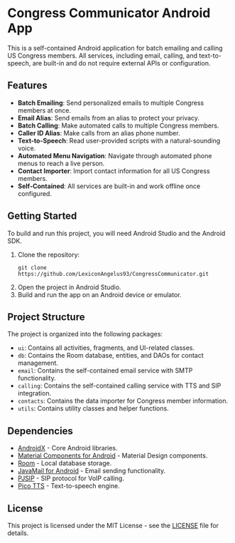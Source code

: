 # Congress Communicator Android App

This is a self-contained Android application for batch emailing and calling US Congress members. All services, including email, calling, and text-to-speech, are built-in and do not require external APIs or configuration.

## Features

- **Batch Emailing**: Send personalized emails to multiple Congress members at once.
- **Email Alias**: Send emails from an alias to protect your privacy.
- **Batch Calling**: Make automated calls to multiple Congress members.
- **Caller ID Alias**: Make calls from an alias phone number.
- **Text-to-Speech**: Read user-provided scripts with a natural-sounding voice.
- **Automated Menu Navigation**: Navigate through automated phone menus to reach a live person.
- **Contact Importer**: Import contact information for all US Congress members.
- **Self-Contained**: All services are built-in and work offline once configured.

## Getting Started

To build and run this project, you will need Android Studio and the Android SDK. 

1. Clone the repository:
   ```
   git clone https://github.com/LexiconAngelus93/CongressCommunicator.git
   ```
2. Open the project in Android Studio.
3. Build and run the app on an Android device or emulator.

## Project Structure

The project is organized into the following packages:

- `ui`: Contains all activities, fragments, and UI-related classes.
- `db`: Contains the Room database, entities, and DAOs for contact management.
- `email`: Contains the self-contained email service with SMTP functionality.
- `calling`: Contains the self-contained calling service with TTS and SIP integration.
- `contacts`: Contains the data importer for Congress member information.
- `utils`: Contains utility classes and helper functions.

## Dependencies

- [AndroidX](https://developer.android.com/jetpack/androidx) - Core Android libraries.
- [Material Components for Android](https://github.com/material-components/material-components-android) - Material Design components.
- [Room](https://developer.android.com/training/data-storage/room) - Local database storage.
- [JavaMail for Android](https://github.com/javaee/javamail-for-android) - Email sending functionality.
- [PJSIP](https://www.pjsip.org/) - SIP protocol for VoIP calling.
- [Pico TTS](https://github.com/DougGore/picopi) - Text-to-speech engine.

## License

This project is licensed under the MIT License - see the [LICENSE](LICENSE) file for details.


